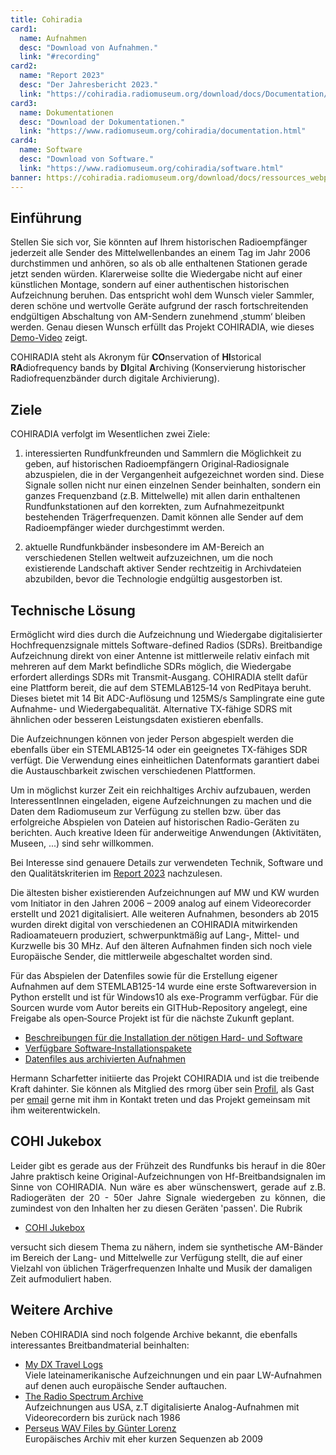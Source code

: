 ```yaml
---
title: Cohiradia
card1:
  name: Aufnahmen
  desc: "Download von Aufnahmen."
  link: "#recording"
card2:
  name: "Report 2023"
  desc: "Der Jahresbericht 2023."
  link: "https://cohiradia.radiomuseum.org/download/docs/Documentation/COHIRADIA_Report2023_dt.pdf"
card3:
  name: Dokumentationen
  desc: "Download der Dokumentationen."
  link: "https://www.radiomuseum.org/cohiradia/documentation.html"
card4:
  name: Software
  desc: "Download von Software."
  link: "https://www.radiomuseum.org/cohiradia/software.html"
banner: https://cohiradia.radiomuseum.org/download/docs/ressources_webpage/intropage_zierband2.png
---
```


## Einführung

Stellen Sie sich vor, Sie könnten auf Ihrem historischen Radioempfänger jederzeit alle Sender des Mittelwellenbandes an einem Tag im Jahr 2006 durchstimmen und anhören, so als ob alle enthaltenen Stationen gerade jetzt senden würden. 
Klarerweise sollte die Wiedergabe nicht auf einer künstlichen Montage, sondern auf einer authentischen historischen Aufzeichnung beruhen. Das entspricht wohl dem Wunsch vieler Sammler, deren schöne und wertvolle Geräte aufgrund der rasch fortschreitenden endgültigen Abschaltung von AM-Sendern zunehmend ‚stumm‘ bleiben werden. Genau diesen Wunsch erfüllt das Projekt COHIRADIA, wie dieses [Demo-Video](https://cohiradia.radiomuseum.org/download/COHIRADIA_Demovideo_v1.mp4) zeigt.



COHIRADIA steht als Akronym für **CO**nservation of **HI**storical **RA**diofrequency bands by **DI**gital **A**rchiving (Konservierung historischer Radiofrequenzbänder durch digitale Archivierung).



## Ziele
COHIRADIA verfolgt im Wesentlichen zwei Ziele:

1) interessierten Rundfunkfreunden und Sammlern die Möglichkeit zu geben, auf historischen Radioempfängern Original‐Radiosignale abzuspielen, die in der Vergangenheit aufgezeichnet worden sind. Diese Signale sollen nicht nur einen einzelnen Sender beinhalten, sondern ein ganzes Frequenzband (z.B. Mittelwelle) mit allen darin enthaltenen Rundfunkstationen auf den korrekten, zum Aufnahmezeitpunkt bestehenden Trägerfrequenzen. Damit können alle Sender auf dem Radioempfänger wieder durchgestimmt werden.

2) aktuelle Rundfunkbänder insbesondere im AM-Bereich an verschiedenen Stellen weltweit aufzuzeichnen, um die noch existierende Landschaft aktiver Sender rechtzeitig in Archivdateien abzubilden, bevor die Technologie endgültig ausgestorben ist.

## Technische Lösung
Ermöglicht wird dies durch die Aufzeichnung und Wiedergabe digitalisierter Hochfrequenzsignale mittels Software-defined Radios (SDRs). Breitbandige Aufzeichnung direkt von einer Antenne ist mittlerweile relativ einfach mit mehreren auf dem Markt befindliche SDRs möglich, die Wiedergabe erfordert allerdings SDRs mit Transmit-Ausgang. COHIRADIA stellt dafür eine Plattform bereit, die auf dem STEMLAB125‐14 von RedPitaya beruht. Dieses bietet mit 14 Bit ADC-Auflösung und 125MS/s Samplingrate eine gute Aufnahme- und Wiedergabequalität. Alternative TX-fähige SDRS mit ähnlichen oder besseren Leistungsdaten existieren ebenfalls.

Die Aufzeichnungen können von jeder Person abgespielt werden die ebenfalls über ein STEMLAB125‐14 oder ein geeignetes TX-fähiges SDR verfügt. Die Verwendung eines einheitlichen Datenformats garantiert dabei die Austauschbarkeit zwischen verschiedenen Plattformen.

Um in möglichst kurzer Zeit ein reichhaltiges Archiv aufzubauen, werden InteressentInnen eingeladen, eigene Aufzeichnungen zu machen und die Daten dem Radiomuseum zur Verfügung zu stellen bzw. über das erfolgreiche Abspielen von Dateien auf historischen Radio-Geräten zu berichten. Auch kreative Ideen für anderweitige Anwendungen (Aktivitäten, Museen, ...) sind sehr willkommen.

Bei Interesse sind genauere Details zur verwendeten Technik, Software und den Qualitätskriterien im [Report 2023](https://cohiradia.radiomuseum.org/download/docs/Documentation/COHIRADIA_Report2023_dt.pdf) nachzulesen.

Die ältesten bisher existierenden Aufzeichnungen auf MW und KW wurden vom Initiator in den Jahren 2006 – 2009 analog auf einem Videorecorder erstellt und 2021 digitalisiert. Alle weiteren Aufnahmen, besonders ab 2015 wurden direkt digital von verschiedenen an COHIRADIA mitwirkenden Radioamateuern produziert, schwerpunktmäßig auf Lang‐, Mittel- und Kurzwelle bis 30 MHz. Auf den älteren Aufnahmen finden sich noch viele Europäische Sender, die mittlerweile abgeschaltet worden sind.

Für das Abspielen der Datenfiles sowie für die Erstellung eigener Aufnahmen auf dem STEMLAB125-14 wurde eine erste Softwareversion in Python erstellt und ist für Windows10 als exe-Programm verfügbar. Für die Sourcen wurde vom Autor bereits ein GITHub-Repository angelegt, eine Freigabe als open‐Source Projekt ist für die nächste Zukunft geplant.

* [Beschreibungen für die Installation der nötigen Hard- und Software](https://www.radiomuseum.org/cohiradia/hardware.html) 
* [Verfügbare Software‐Installationspakete](https://www.radiomuseum.org/cohiradia/software.html)
* [Datenfiles aus archivierten Aufnahmen](https://www.radiomuseum.org/cohiradia/#recording)
  
Hermann Scharfetter initiierte das Projekt COHIRADIA und ist die treibende Kraft dahinter. Sie können als Mitglied des rmorg über sein [Profil](/dsp_profile.cfm?Member_Id=3642), als Gast per [email](mailto:hermann.scharfetter@gmail.com) gerne mit ihm in Kontakt treten und das Projekt gemeinsam mit ihm weiterentwickeln.

## COHI Jukebox

<p style='text-align: justify;'>Leider gibt es gerade aus der Frühzeit des Rundfunks bis herauf in die 80er Jahre praktisch keine Original-Aufzeichnungen von Hf-Breitbandsignalen im Sinne von COHIRADIA.
Nun wäre es aber wünschenswert, gerade auf z.B. Radiogeräten der 20 - 50er Jahre Signale wiedergeben zu können, die zumindest von den Inhalten her zu diesen Geräten 'passen'. Die Rubrik 

* [COHI Jukebox](https://www.radiomuseum.org/dsp_cohiradia.cfm?synthetic)

versucht sich diesem Thema zu nähern, indem sie synthetische AM-Bänder im Bereich der Lang- und Mittelwelle zur Verfügung stellt, die auf einer Vielzahl von üblichen Trägerfrequenzen Inhalte und Musik der damaligen Zeit aufmoduliert haben.</p>

## Weitere Archive
Neben COHIRADIA sind noch folgende Archive bekannt, die ebenfalls interessantes Breitbandmaterial beinhalten:

* [My DX Travel Logs](https://www.donmooredxer.com)  
  Viele lateinamerikanische Aufzeichnungen und ein paar LW-Aufnahmen auf denen auch europäische Sender auftauchen. 
* [The Radio Spectrum Archive](https://spectrumarchive.org)  
  Aufzeichnungen aus USA, z.T digitalisierte Analog-Aufnahmen mit Videorecordern bis zurück nach 1986
* [Perseus WAV Files by Günter Lorenz](http://pira.fmlist.org/perseus/)  
   Europäisches Archiv mit eher kurzen Sequenzen ab 2009
